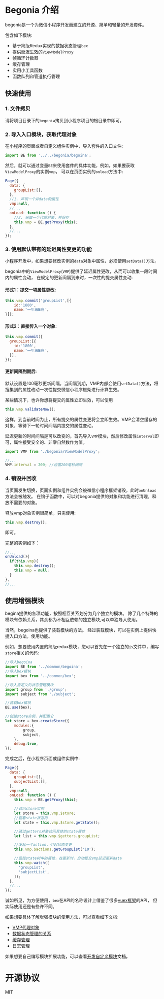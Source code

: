 # Begonia 介绍

begonia是一个为微信小程序开发而建立的开源、简单和轻量的开发套件。

包含如下模块:

- 基于简版Redux实现的数据状态管理`bex`
- 提供延迟生效的`ViewModelProxy`
- 帧循环计数器
- 缓存管理
- 实用小工具函数
- 函数队列和管道执行管理

## 快速使用

### 1. 文件拷贝

请将项目目录下的`begonia`拷贝到小程序项目的根目录中即可。

### 2. 导入入口模块，获取代理对象

在小程序的页面或者自定义组件实例中，导入套件的入口文件:

```js
import BE from '../../begonia/begoina';
```

然后，就可以通过变量`BE`来使用套件的具体功能，例如，如果要获取`ViewModelProxy`的实例`vmp`，
可以在页面实例的`onload`方法中:

```js
Page({
  data: {
    groupList:[],
  },
  //1. 声明一个非data的属性
  vmp:null,
  //...
  onLoad: function () {
    //2. 获取一个代理对象，并保存
    this.vmp = BE.getProxy(this);
  },
  //...
});
```

### 3. 使用默认带有的延迟属性变更的功能

小程序开发中，如果想要修改实例的`data`对象中属性，必须使用`setData()`方法。

begonia中的`ViewModelProxy`(`VMP`)提供了延迟属性更改，从而可以收集一段时间内的属性变动，
在规定的更新间隔到来时，一次性的提交属性变动:

#### 形式1：提交一项属性更改:

```js
this.vmp.commit('groupList',[{
    id:'1800',
    name:'一年级B班',
}]);
```
#### 形式2：直接传入一个对象:

```js
this.vmp.commit({
  groupList:[{
    id:'1800',
    name:'一年级B班',
  }],
});
```

#### 更新间隔到期后:

默认设置是100毫秒更新间隔，当间隔到期，VMP内部会使用`setData()`方法，将搜集到的属性改动一次性提交微信小程序框架进行计算生效。

某些情况下，也许你想将提交的属性立即生效，可以使用
```js
this.vmp.validateNow();
```
这样，到当前时间为止，所有提交的属性变更将会立即生效。VMP会清空缓存的对象，等待下一轮时间间隔内提交的属性变动。

延迟更新的时间间隔是可以改变的，首先导入`VMP`模块，然后修改属性`interval`即可，属性接受安全的、非零自然数作为值。

```js
import VMP from './begonia/ViewModelProxy';

//...
VMP.interval = 200; //设置200毫秒间隔
```

### 4. 销毁并回收

当页面发生切换，页面实例和组件实例会被微信小程序框架销毁，此时`onUnload`方法会被触发。
在钩子函数中，可以对begonia提供的对象和功能进行清理，释放不需要的对象。

释放vmp对象实例很简单，只需使用:

```js
this.vmp.destroy();
```

即可。

完整的实例如下：

```js
//...
onUnload(){
  if(this.vmp){
    this.vmp.destroy();
    this.vmp = null;
  }
},
//...
```

## 使用增强模块

begina提供的各项功能，按照相互关系划分为几个独立的模块。
除了几个特殊的模块有依赖关系，其余都为不相互依赖的独立模块,可以单独导入使用。

当然，begoina也提供了装载模块的方法。
经过装载模块，可以在实例上提供快捷入口方法，使用功能。

例如，想要使用内置的简版redux模块，您可以首先在一个独立的`js`文件中，编写`store`相关的代码:

```js
//导入begoina
import BE from '../common/begoina';
//导入bex模块
import bex from '../common/bex';

//导入自定义的状态管理模块
import group from './group';
import subject from './subject';

//装载bex模块
BE.use(bex);

//创建store实例，并配置它
let store = bex.createStore({
    modules:{
        group,
        subject,
    },
    debug:true,
});
```
完成之后，在小程序页面或组件实例中:

```js
Page({
  data: {
    groupList:[],
    subjectList:[],
  },
  vmp:null,
  onLoad: function () {
    this.vmp = BE.getProxy(this);

    //访问store实例
    let store = this.vmp.$store;
    //查看state状态树
    let state = this.vmp.$store.getState();

    //通过getters对象访问具体的state属性
    let list = this.vmp.$getters.groupList;

    //发起一个action，引起状态变更
    this.vmp.$actions.getGroupList('10');

    //监控state树中的属性，在更新时，自动提交vmp延迟更新data
    this.vmp.watch([
      'groupList',
      'subjectList',
    ]);
  },
  //...
});
```

诚如所见，为方便使用，`bex`在API的名称设计上借鉴了很多[vuex框架](https://vuex.vuejs.org/zh-cn/)的API，
但实际使用还是有些许不同。

如果想要具体了解增强模块的使用方法，可以查看如下文档:

- [VMP代理对象](https://github.com/Bravechen/begonia/blob/master/doc/02%20VMP%E4%BB%A3%E7%90%86%E5%AF%B9%E8%B1%A1.md)
- [数据状态管理的关系](https://github.com/Bravechen/begonia/blob/master/doc/03%20%E6%95%B0%E6%8D%AE%E7%8A%B6%E6%80%81%E7%AE%A1%E7%90%86%E7%9A%84%E5%85%B3%E7%B3%BB.md)
- [缓存管理](https://github.com/Bravechen/begonia/blob/master/doc/04%20%E7%BC%93%E5%AD%98%E7%AE%A1%E7%90%86.md)
- [日志管理](https://github.com/Bravechen/begonia/blob/master/doc/05%20%E6%97%A5%E5%BF%97%E7%AE%A1%E7%90%86.md)



如果想要自己编写模块扩展功能，可以查看[开发自定义模块](https://github.com/Bravechen/begonia/blob/master/doc/08%20%E5%BC%80%E5%8F%91%E8%87%AA%E5%AE%9A%E4%B9%89%E5%A2%9E%E5%BC%BA%E6%A8%A1%E5%9D%97.md)文档。


# 开源协议

MIT